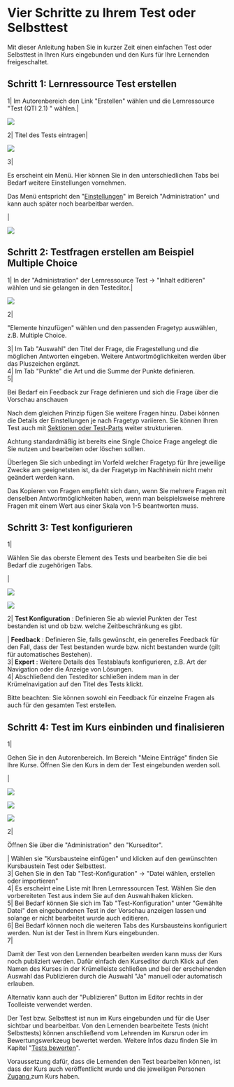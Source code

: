 #  Vier Schritte zu Ihrem Test oder Selbsttest

Mit dieser Anleitung haben Sie in kurzer Zeit einen einfachen Test oder
Selbsttest in Ihren Kurs eingebunden und den Kurs für Ihre Lernenden
freigeschaltet.

  

Schritt 1: Lernressource Test erstellen  
---  
1| Im Autorenbereich den Link "Erstellen" wählen und die Lernressource "Test
(QTI 2.1) " wählen.|

![](assets/Test_erstellen1.png)  
  
2| Titel des Tests eintragen|

![](assets/Test_erstellen_titel.png)  
  
3|

Es erscheint ein Menü. Hier können Sie in den unterschiedlichen Tabs bei
Bedarf weitere Einstellungen vornehmen.

Das Menü entspricht den "[Einstellungen](../course_create/Course_Settings.de.md)" im Bereich
"Administration" und kann auch später noch bearbeitbar werden.

|

![](assets/Einstellungen.png)  
  
Schritt 2: Testfragen erstellen am Beispiel Multiple Choice  
---  
1| In der "Administration" der Lernressource Test → "Inhalt editieren" wählen
und sie gelangen in den Testeditor.|

  

  

![](assets/MC_Frage_Auswahl.png)  
  
2|

"Elemente hinzufügen" wählen und den passenden Fragetyp auswählen, z.B.
Multiple Choice.  
  
3| Im Tab "Auswahl" den Titel der Frage, die Fragestellung und die möglichen
Antworten eingeben. Weitere Antwortmöglichkeiten werden über das Pluszeichen
ergänzt.  
4| Im Tab "Punkte" die Art und die Summe der Punkte definieren.  
5|

Bei Bedarf ein Feedback zur Frage definieren und sich die Frage über die
Vorschau anschauen  
  
Nach dem gleichen Prinzip fügen Sie weitere Fragen hinzu. Dabei können die
Details der Einstellungen je nach Fragetyp variieren. Sie können Ihren Test
auch mit [Sektionen oder Test-Parts](Test+konfigurieren.html) weiter
strukturieren.

Achtung standardmäßig ist bereits eine Single Choice Frage angelegt die Sie
nutzen und bearbeiten oder löschen sollten.

Überlegen Sie sich unbedingt im Vorfeld welcher Fragetyp für Ihre jeweilige
Zwecke am geeignetsten ist, da der Fragetyp im Nachhinein nicht mehr geändert
werden kann.

Das Kopieren von Fragen empfiehlt sich dann, wenn Sie mehrere Fragen mit
denselben Antwortmöglichkeiten haben, wenn man beispielsweise mehrere Fragen
mit einem Wert aus einer Skala von 1-5 beantworten muss.

Schritt 3: Test konfigurieren  
---  
1|

Wählen Sie das oberste Element des Tests und bearbeiten Sie die bei Bedarf die
zugehörigen Tabs.

  

|

![](assets/Test_erstes_Element.jpg)

![](assets/Test_schliessen.png)  
  
2|  **Test Konfiguration** : Definieren Sie ab wieviel Punkten der Test
bestanden ist und ob bzw. welche Zeitbeschränkung es gibt.  
  
|  **Feedback** : Definieren Sie, falls gewünscht, ein generelles Feedback für
den Fall, dass der Test bestanden wurde bzw. nicht bestanden wurde (gilt für
automatisches Bestehen).  
3|  **Expert** : Weitere Details des Testablaufs konfigurieren, z.B. Art der
Navigation oder die Anzeige von Lösungen.  
4| Abschließend den Testeditor schließen indem man in der Krümelnavigation auf
den Titel des Tests klickt.  
  
Bitte beachten: Sie können sowohl ein Feedback für einzelne Fragen als auch
für den gesamten Test erstellen.

Schritt 4: Test im Kurs einbinden und finalisieren  
---  
1|

Gehen Sie in den Autorenbereich. Im Bereich "Meine Einträge" finden Sie Ihre
Kurse. Öffnen Sie den Kurs in dem der Test eingebunden werden soll.

|

![](assets/Test_einbinden.png)

  

![](assets/Test_referenzieren.png)

![](assets/Test_gewaehlte_datei.png)  
  
2|

Öffnen Sie über die "Administration" den "Kurseditor".  
  
  
| Wählen sie "Kursbausteine einfügen" und klicken auf den gewünschten
Kursbaustein Test oder Selbsttest.  
3| Gehen Sie in den Tab "Test-Konfiguration" → "Datei wählen, erstellen oder
importieren"  
4| Es erscheint eine Liste mit Ihren Lernressourcen Test. Wählen Sie den
vorbereiteten Test aus indem Sie auf den Auswahlhaken klicken.  
5| Bei Bedarf können Sie sich im Tab "Test-Konfiguration" unter "Gewählte
Datei" den eingebundenen Test in der Vorschau anzeigen lassen und solange er
nicht bearbeitet wurde auch editieren.  
6| Bei Bedarf können noch die weiteren Tabs des Kursbausteins konfiguriert
werden. Nun ist der Test in Ihrem Kurs eingebunden.  
7|

Damit der Test von den Lernenden bearbeiten werden kann muss der Kurs noch
publiziert werden. Dafür einfach den Kurseditor durch Klick auf den Namen des
Kurses in der Krümelleiste schließen und bei der erscheinenden Auswahl das
Publizieren durch die Auswahl "Ja" manuell oder automatisch erlauben.

Alternativ kann auch der "Publizieren" Button im Editor rechts in der
Toolleiste verwendet werden.  
  
Der Test bzw. Selbsttest ist nun im Kurs eingebunden und für die User sichtbar
und bearbeitbar. Von den Lernenden bearbeitete Tests (nicht Selbsttests)
können anschließend vom Lehrenden im Kursrun oder im Bewertungswerkzeug
bewertet werden. Weitere Infos dazu finden Sie im Kapitel "[Tests
bewerten](Tests+bewerten.html)".

  

Voraussetzung dafür, dass die Lernenden den Test bearbeiten können, ist dass
der Kurs auch veröffentlicht wurde und die jeweiligen Personen [Zugang
](Zugangskonfiguration.html)zum Kurs haben.

